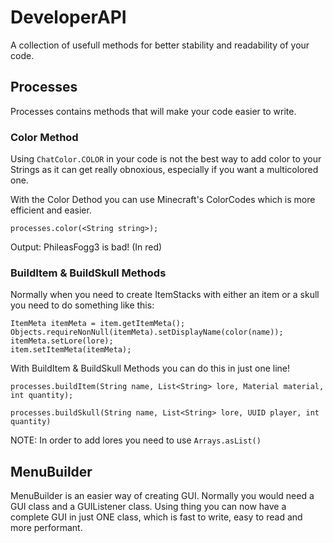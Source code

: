 # DeveloperAPI

A collection of usefull methods for better stability and readability of your code.

## Processes

Processes contains methods that will make your code easier to write.

### Color Method

Using ```ChatColor.COLOR``` in your code is not the best way to add color to your Strings as it can get really obnoxious, 
especially if you want a multicolored one.

With the Color Dethod you can use Minecraft's ColorCodes which is more efficient and easier.

```processes.color(<String string>);```

Output: PhileasFogg3 is bad! (In red)

### BuildItem & BuildSkull Methods

Normally when you need to create ItemStacks with either an item or a skull you need to do something like this:

```ItemStack item = new ItemStack(material, quantity);
ItemMeta itemMeta = item.getItemMeta();
Objects.requireNonNull(itemMeta).setDisplayName(color(name));
itemMeta.setLore(lore);
item.setItemMeta(itemMeta); 
```     
        
With BuildItem & BuildSkull Methods you can do this in just one line!

```processes.buildItem(String name, List<String> lore, Material material, int quantity);```

```processes.buildSkull(String name, List<String> lore, UUID player, int quantity)```

NOTE: In order to add lores you need to use ```Arrays.asList()```

## MenuBuilder

MenuBuilder is an easier way of creating GUI. Normally you would need a GUI class and a GUIListener class. Using thing you can now have a complete GUI in just ONE class, which is fast to write, easy to read and more performant.

